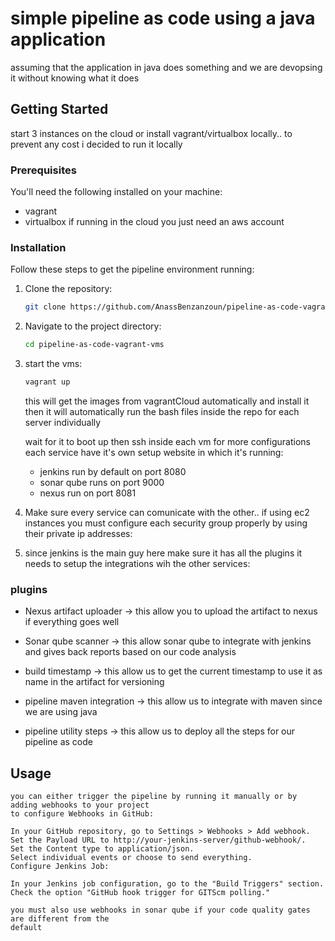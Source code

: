 # simple pipeline as code using a java application

assuming that the application in java does something and we are devopsing it without knowing what it does

## Getting Started

start 3 instances on the cloud or install vagrant/virtualbox locally.. to prevent any cost i decided to run it locally

### Prerequisites

You'll need the following installed on your machine:

- vagrant
- virtualbox
  if running in the cloud you just need an aws account

### Installation

Follow these steps to get the pipeline environment running:

1. Clone the repository:

   ```bash
   git clone https://github.com/AnassBenzanzoun/pipeline-as-code-vagrant-vms.git
   ```

2. Navigate to the project directory:

   ```bash
   cd pipeline-as-code-vagrant-vms
   ```

3. start the vms:

   ```bash
   vagrant up
   ```

   this will get the images from vagrantCloud automatically and install it
   then it will automatically run the bash files inside the repo for each server individually

   wait for it to boot up then ssh inside each vm for more configurations
   each service have it's own setup website in which it's running:

   - jenkins run by default on port 8080
   - sonar qube runs on port 9000
   - nexus run on port 8081

4. Make sure every service can comunicate with the other.. if using ec2 instances you must configure
   each security group properly by using their private ip addresses:

5. since jenkins is the main guy here make sure it has all the plugins it needs to setup the integrations wih the other services:

### plugins

- Nexus artifact uploader -> this allow you to upload the artifact to nexus if everything goes well
- Sonar qube scanner -> this allow sonar qube to integrate with jenkins and gives back reports based on our code analysis

- build timestamp -> this allow us to get the current timestamp to use it as name in the artifact for versioning

- pipeline maven integration -> this allow us to integrate with maven since we are using java
- pipeline utility steps -> this allow us to deploy all the steps for our pipeline as code

## Usage

    you can either trigger the pipeline by running it manually or by adding webhooks to your project
    to configure Webhooks in GitHub:

    In your GitHub repository, go to Settings > Webhooks > Add webhook.
    Set the Payload URL to http://your-jenkins-server/github-webhook/.
    Set the Content type to application/json.
    Select individual events or choose to send everything.
    Configure Jenkins Job:

    In your Jenkins job configuration, go to the "Build Triggers" section.
    Check the option "GitHub hook trigger for GITScm polling."

    you must also use webhooks in sonar qube if your code quality gates are different from the
    default
